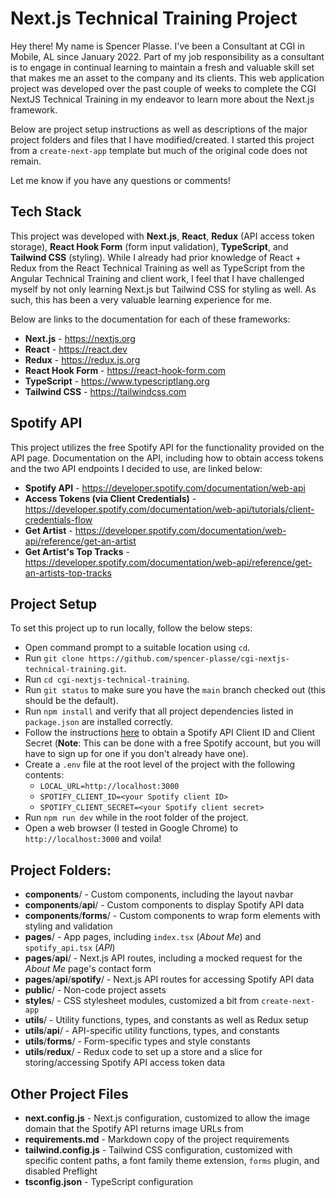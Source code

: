 # Next.js Technical Training Project
Hey there! My name is Spencer Plasse. I've been a Consultant at CGI in Mobile, AL since January 2022. Part of my job responsibility as a consultant is to engage in continual learning to maintain a fresh and valuable skill set that makes me an asset to the company and its clients. This web application project was developed over the past couple of weeks to complete the CGI NextJS Technical Training in my endeavor to learn more about the Next.js framework.

Below are project setup instructions as well as descriptions of the major project folders and files that I have modified/created. I started this project from a `create-next-app` template but much of the original code does not remain.

Let me know if you have any questions or comments!

## Tech Stack
This project was developed with **Next.js**, **React**, **Redux** (API access token storage), **React Hook Form** (form input validation), **TypeScript**, and **Tailwind CSS** (styling). While I already had prior knowledge of React + Redux from the React Technical Training as well as TypeScript from the Angular Technical Training and client work, I feel that I have challenged myself by not only learning Next.js but Tailwind CSS for styling as well. As such, this has been a very valuable learning experience for me.

Below are links to the documentation for each of these frameworks:
 - **Next.js** - https://nextjs.org
 - **React** - https://react.dev
 - **Redux** - https://redux.js.org
 - **React Hook Form** - https://react-hook-form.com
 - **TypeScript** - https://www.typescriptlang.org
 - **Tailwind CSS** - https://tailwindcss.com

## Spotify API
This project utilizes the free Spotify API for the functionality provided on the API page. Documentation on the API, including how to obtain access tokens and the two API endpoints I decided to use, are linked below:

- **Spotify API** - https://developer.spotify.com/documentation/web-api
- **Access Tokens (via Client Credentials)** - https://developer.spotify.com/documentation/web-api/tutorials/client-credentials-flow
- **Get Artist** - https://developer.spotify.com/documentation/web-api/reference/get-an-artist
- **Get Artist's Top Tracks** - https://developer.spotify.com/documentation/web-api/reference/get-an-artists-top-tracks

## Project Setup
To set this project up to run locally, follow the below steps:

 - Open command prompt to a suitable location using `cd`.
 - Run `git clone https://github.com/spencer-plasse/cgi-nextjs-technical-training.git`.
 - Run `cd cgi-nextjs-technical-training`.
 - Run `git status` to make sure you have the `main` branch checked out (this should be the default).
 - Run `npm install` and verify that all project dependencies listed in `package.json` are installed correctly.
 - Follow the instructions [here](https://developer.spotify.com/documentation/web-api) to obtain a Spotify API Client ID and Client Secret (**Note**: This can be done with a free Spotify account, but you will have to sign up for one if you don't already have one).
 - Create a `.env` file at the root level of the project with the following contents:
	 - `LOCAL_URL=http://localhost:3000`
	 -  `SPOTIFY_CLIENT_ID=<your Spotify client ID>`
	 -  `SPOTIFY_CLIENT_SECRET=<your Spotify client secret>`
-	Run `npm run dev` while in the root folder of the project.
-	Open a web browser (I tested in Google Chrome) to `http://localhost:3000` and voila!

## Project Folders:

- **components**/ - Custom components, including the layout navbar
- **components**/**api**/ - Custom components to display Spotify API data
- **components**/**forms**/ - Custom components to wrap form elements with styling and validation
- **pages**/ - App pages, including `index.tsx` (*About Me*) and `spotify_api.tsx` (*API*)
- **pages**/**api**/ - Next.js API routes, including a mocked request for the *About Me* page's contact form
- **pages**/**api**/**spotify**/ - Next.js API routes for accessing Spotify API data
- **public**/ - Non-code project assets
- **styles**/ - CSS stylesheet modules, customized a bit from `create-next-app`
- **utils**/ - Utility functions, types, and constants as well as Redux setup
- **utils**/**api**/ - API-specific utility functions, types, and constants
- **utils**/**forms**/ - Form-specific types and style constants
- **utils**/**redux**/ - Redux code to set up a store and a slice for storing/accessing Spotify API access token data

## Other Project Files

 - **next.config.js** - Next.js configuration, customized to allow the image domain that the Spotify API returns image URLs from
 - **requirements.md** - Markdown copy of the project requirements
 - **tailwind.config.js** - Tailwind CSS configuration, customized with specific content paths, a font family theme extension, `forms` plugin, and disabled Preflight
 - **tsconfig.json** - TypeScript configuration